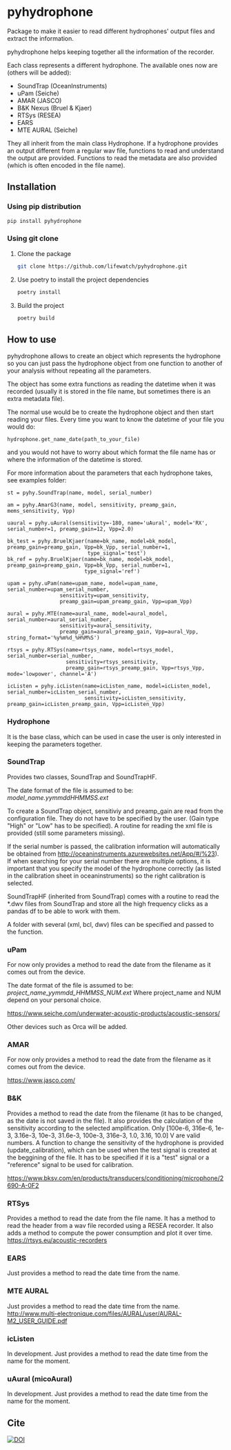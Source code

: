 # pyhydrophone

Package to make it easier to read different hydrophones' output files and extract the information.

pyhydrophone helps keeping together all the information of the recorder. 

Each class represents a different hydrophone. The available ones now are (others will be added): 
- SoundTrap (OceanInstruments)
- uPam (Seiche)
- AMAR (JASCO)
- B&K Nexus (Bruel & Kjaer)
- RTSys (RESEA)
- EARS
- MTE AURAL (Seiche)

They all inherit from the main class Hydrophone. 
If a hydrophone provides an output different from a regular wav file, functions to read and understand the 
output are provided. 
Functions to read the metadata are also provided (which is often encoded in the file name).


## Installation
### Using pip distribution 
```bash
pip install pyhydrophone
```

### Using git clone

1. Clone the package
    ```bash
    git clone https://github.com/lifewatch/pyhydrophone.git
    ```
2. Use poetry to install the project dependencies
    ```bash
    poetry install
    ```
3. Build the project
    ```bash
    poetry build
    ```

## How to use
pyhydrophone allows to create an object which represents the hydrophone so you can just pass the hydrophone object from 
one function to another of your analysis without repeating all the parameters. 

The object has some extra functions as reading the datetime when it was recorded (usually it is stored in the file name, 
but sometimes there is an extra metadata file). 

The normal use would be to create the hydrophone object and then start reading your files. Every time you want to know 
the datetime of your file you would do:
```
hydrophone.get_name_date(path_to_your_file) 
```
and you would not have to worry about which format the file name has or where the information of the datetime is stored.



For more information about the parameters that each hydrophone takes, see examples folder: 

```
st = pyhy.SoundTrap(name, model, serial_number)

am = pyhy.AmarG3(name, model, sensitivity, preamp_gain, mems_sensitivity, Vpp)

uaural = pyhy.uAural(sensitivity=-180, name='uAural', model='RX', serial_number=1, preamp_gain=12, Vpp=2.0)

bk_test = pyhy.BruelKjaer(name=bk_name, model=bk_model, preamp_gain=preamp_gain, Vpp=bk_Vpp, serial_number=1,
                          type_signal='test')
bk_ref = pyhy.BruelKjaer(name=bk_name, model=bk_model, preamp_gain=preamp_gain, Vpp=bk_Vpp, serial_number=1,
                         type_signal='ref')

upam = pyhy.uPam(name=upam_name, model=upam_name, serial_number=upam_serial_number,
                 sensitivity=upam_sensitivity,
                 preamp_gain=upam_preamp_gain, Vpp=upam_Vpp)

aural = pyhy.MTE(name=aural_name, model=aural_model, serial_number=aural_serial_number,
                 sensitivity=aural_sensitivity,
                 preamp_gain=aural_preamp_gain, Vpp=aural_Vpp, string_format='%y%m%d_%H%M%S')

rtsys = pyhy.RTSys(name=rtsys_name, model=rtsys_model, serial_number=serial_number,
                   sensitivity=rtsys_sensitivity,
                   preamp_gain=rtsys_preamp_gain, Vpp=rtsys_Vpp, mode='lowpower', channel='A')

icListen = pyhy.icListen(name=icListen_name, model=icListen_model, serial_number=icListen_serial_number,
                         sensitivity=icListen_sensitivity, preamp_gain=icListen_preamp_gain, Vpp=icListen_Vpp)
```



### Hydrophone
It is the base class, which can be used in case the user is only interested in keeping the parameters together. 

### SoundTrap 
Provides two classes, SoundTrap and SoundTrapHF. 

The date format of the file is assumed to be: *model_name.yymmddHHMMSS.ext*

To create a SoundTrap object, sensitiviy and preamp_gain are read from the configuration file. 
They do not have to be specified by the user.
(Gain type "High" or "Low" has to be specified).
A routine for reading the xml file is provided (still some parameters missing).

If the serial number is passed, the calibration information will automatically be obtained
from http://oceaninstruments.azurewebsites.net/App/#/%23). 
If when searching for your serial number there are multiple options, it is important that you specify the model of the 
hydrophone correctly (as listed in the calibration sheet in oceaninstruments) so the right calibration is selected.

SoundTrapHF (inherited from SoundTrap) comes with a routine to read the *.dwv files from SoundTrap and store all the 
high frequency clicks as a pandas df to be able to work with them. 

A folder with several (xml, bcl, dwv) files can be specified and passed to the function.

### uPam
For now only provides a method to read the date from the filename as it comes out from the device.

The date format of the file is assumed to be: *project_name_yymmdd_HHMMSS_NUM.ext*
Where project_name and NUM depend on your personal choice. 

https://www.seiche.com/underwater-acoustic-products/acoustic-sensors/

Other devices such as Orca will be added. 

### AMAR 
For now only provides a method to read the date from the filename as it comes out from the device.

https://www.jasco.com/


### B&K
Provides a method to read the date from the filename (it has to be changed, as the date is not saved in the file).
It also provides the calculation of the sensitivity according to the selected amplification. 
Only [100e-6, 316e-6, 1e-3, 3.16e-3, 10e-3, 31.6e-3, 100e-3, 316e-3, 1.0, 3.16, 10.0] V are valid numbers. 
A function to change the sensitivity of the hydrophone is provided (update_calibration), which can be used when the test 
signal is created at the beggining of the file. It has to be specified if it is a "test" signal or a "reference" signal
to be used for calibration.

https://www.bksv.com/en/products/transducers/conditioning/microphone/2690-A-0F2


### RTSys
Provides a method to read the date from the file name. 
It has a method to read the header from a wav file recorded using a RESEA recorder.
It also adds a method to compute the power consumption and plot it over time.
https://rtsys.eu/acoustic-recorders

### EARS
Just provides a method to read the date time from the name.

### MTE AURAL
Just provides a method to read the date time from the name.
http://www.multi-electronique.com/files/AURAL/user/AURAL-M2_USER_GUIDE.pdf

### icListen 
In development. Just provides a method to read the date time from the name for the moment.

### uAural (micoAural)
In development. Just provides a method to read the date time from the name for the moment. 

## Cite
[![DOI](https://zenodo.org/badge/DOI/10.5281/zenodo.7588428.svg)](https://doi.org/10.5281/zenodo.7588428)
